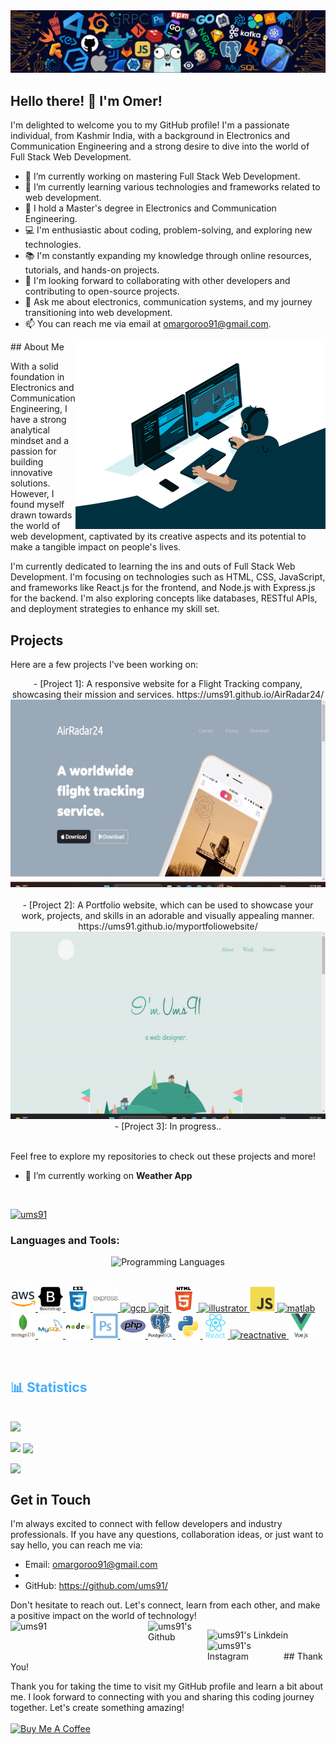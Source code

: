 <!---
ums91/ums91 is a ✨ special ✨ repository because its `README.md` (this file) appears on your GitHub profile.
You can click the Preview link to take a look at your changes.
--->

<img src="https://github.com/ums91/ums91/blob/main/header_.png" /> 

## Hello there! 👋 I'm Omer!

I'm delighted to welcome you to my GitHub profile! I'm a passionate individual, from Kashmir India, with a background in Electronics and Communication Engineering and a strong desire to dive into the world of Full Stack Web Development.

- 🔭 I’m currently working on mastering Full Stack Web Development.
- 🌱 I’m currently learning various technologies and frameworks related to web development.
- 💼 I hold a Master's degree in Electronics and Communication Engineering.
- 💻 I'm enthusiastic about coding, problem-solving, and exploring new technologies.
- 📚 I'm constantly expanding my knowledge through online resources, tutorials, and hands-on projects.
- 🤝 I'm looking forward to collaborating with other developers and contributing to open-source projects.
- 💬 Ask me about electronics, communication systems, and my journey transitioning into web development.
- 📫 You can reach me via email at omargoroo91@gmail.com.

<img align="right" alt="Coding" width="400" src="https://github.com/ums91/ums91/blob/main/code.gif" /> 
## About Me

With a solid foundation in Electronics and Communication Engineering, I have a strong analytical mindset and a passion for building innovative solutions. However, I found myself drawn towards the world of web development, captivated by its creative aspects and its potential to make a tangible impact on people's lives.

I'm currently dedicated to learning the ins and outs of Full Stack Web Development. I'm focusing on technologies such as HTML, CSS, JavaScript, and frameworks like React.js for the frontend, and Node.js with Express.js for the backend. I'm also exploring concepts like databases, RESTful APIs, and deployment strategies to enhance my skill set.

## Projects

Here are a few projects I've been working on:
<p align="center" dir="auto">
- [Project 1]: A responsive website for a Flight Tracking company, showcasing their mission and services. 
  https://ums91.github.io/AirRadar24/
    <br>
<img height="300" src="https://github.com/ums91/AirRadar24/blob/main/project2.gif" style="max-width: 100%; display: inline-block;" data-target="animated-image.originalImage">
    <br>
  <br>
- [Project 2]: A Portfolio website, which can be used to showcase your work, projects, and skills in an adorable and visually appealing manner. https://ums91.github.io/myportfoliowebsite/
<img height="300" src="https://github.com/ums91/myportfoliowebsite/blob/main/project1.gif" style="max-width: 100%; display: inline-block;" data-target="animated-image.originalImage">
    <br>
- [Project 3]: In progress..
</p>
<br>
Feel free to explore my repositories to check out these projects and more!

- 🔭 I’m currently working on **Weather App**
<br>
<p align="left"> <a href="https://github.com/ryo-ma/github-profile-trophy"><img src="https://github-profile-trophy.vercel.app/?username=ums91" alt="ums91" /></a> </p>




<h3 align="left">Languages and Tools:</h3>
<div align="center" style="display:block;">
    <img width="100px" alt="Programming Languages" src="https://user-images.githubusercontent.com/78341798/194531121-47b0119a-ce00-439d-b586-125f86acb098.png"/> 
</div>
<br> 
<p align="left"> <a href="https://aws.amazon.com" target="_blank" rel="noreferrer"> <img src="https://raw.githubusercontent.com/devicons/devicon/master/icons/amazonwebservices/amazonwebservices-original-wordmark.svg" alt="aws" width="40" height="40"/> </a> <a href="https://getbootstrap.com" target="_blank" rel="noreferrer"> <img src="https://raw.githubusercontent.com/devicons/devicon/master/icons/bootstrap/bootstrap-plain-wordmark.svg" alt="bootstrap" width="40" height="40"/> </a> <a href="https://www.w3schools.com/css/" target="_blank" rel="noreferrer"> <img src="https://raw.githubusercontent.com/devicons/devicon/master/icons/css3/css3-original-wordmark.svg" alt="css3" width="40" height="40"/> </a> <a href="https://expressjs.com" target="_blank" rel="noreferrer"> <img src="https://raw.githubusercontent.com/devicons/devicon/master/icons/express/express-original-wordmark.svg" alt="express" width="40" height="40"/> </a> <a href="https://cloud.google.com" target="_blank" rel="noreferrer"> <img src="https://www.vectorlogo.zone/logos/google_cloud/google_cloud-icon.svg" alt="gcp" width="40" height="40"/> </a> <a href="https://git-scm.com/" target="_blank" rel="noreferrer"> <img src="https://www.vectorlogo.zone/logos/git-scm/git-scm-icon.svg" alt="git" width="40" height="40"/> </a> <a href="https://www.w3.org/html/" target="_blank" rel="noreferrer"> <img src="https://raw.githubusercontent.com/devicons/devicon/master/icons/html5/html5-original-wordmark.svg" alt="html5" width="40" height="40"/> </a> <a href="https://www.adobe.com/in/products/illustrator.html" target="_blank" rel="noreferrer"> <img src="https://www.vectorlogo.zone/logos/adobe_illustrator/adobe_illustrator-icon.svg" alt="illustrator" width="40" height="40"/> </a> <a href="https://developer.mozilla.org/en-US/docs/Web/JavaScript" target="_blank" rel="noreferrer"> <img src="https://raw.githubusercontent.com/devicons/devicon/master/icons/javascript/javascript-original.svg" alt="javascript" width="40" height="40"/> </a> <a href="https://www.mathworks.com/" target="_blank" rel="noreferrer"> <img src="https://upload.wikimedia.org/wikipedia/commons/2/21/Matlab_Logo.png" alt="matlab" width="40" height="40"/> </a> <a href="https://www.mongodb.com/" target="_blank" rel="noreferrer"> <img src="https://raw.githubusercontent.com/devicons/devicon/master/icons/mongodb/mongodb-original-wordmark.svg" alt="mongodb" width="40" height="40"/> </a> <a href="https://www.mysql.com/" target="_blank" rel="noreferrer"> <img src="https://raw.githubusercontent.com/devicons/devicon/master/icons/mysql/mysql-original-wordmark.svg" alt="mysql" width="40" height="40"/> </a> <a href="https://nodejs.org" target="_blank" rel="noreferrer"> <img src="https://raw.githubusercontent.com/devicons/devicon/master/icons/nodejs/nodejs-original-wordmark.svg" alt="nodejs" width="40" height="40"/> </a> <a href="https://www.photoshop.com/en" target="_blank" rel="noreferrer"> <img src="https://raw.githubusercontent.com/devicons/devicon/master/icons/photoshop/photoshop-line.svg" alt="photoshop" width="40" height="40"/> </a> <a href="https://www.php.net" target="_blank" rel="noreferrer"> <img src="https://raw.githubusercontent.com/devicons/devicon/master/icons/php/php-original.svg" alt="php" width="40" height="40"/> </a> <a href="https://www.postgresql.org" target="_blank" rel="noreferrer"> <img src="https://raw.githubusercontent.com/devicons/devicon/master/icons/postgresql/postgresql-original-wordmark.svg" alt="postgresql" width="40" height="40"/> </a> <a href="https://www.python.org" target="_blank" rel="noreferrer"> <img src="https://raw.githubusercontent.com/devicons/devicon/master/icons/python/python-original.svg" alt="python" width="40" height="40"/> </a> <a href="https://reactjs.org/" target="_blank" rel="noreferrer"> <img src="https://raw.githubusercontent.com/devicons/devicon/master/icons/react/react-original-wordmark.svg" alt="react" width="40" height="40"/> </a> <a href="https://reactnative.dev/" target="_blank" rel="noreferrer"> <img src="https://reactnative.dev/img/header_logo.svg" alt="reactnative" width="40" height="40"/> </a> <a href="https://vuejs.org/" target="_blank" rel="noreferrer"> <img src="https://raw.githubusercontent.com/devicons/devicon/master/icons/vuejs/vuejs-original-wordmark.svg" alt="vuejs" width="40" height="40"/> </a> </p>
<br>
<h2 style="color: #44AEFB">📊 Statistics</h2>
<br>
<img src="https://user-images.githubusercontent.com/78341798/194534778-d662496c-ae00-4e8d-ae9b-b90912054e7f.gif" /> 

<div class="stats">
  

<p><img align="left" src="https://github-readme-stats.vercel.app/api/top-langs/?username=ums91&layout=compact&show_icons=true&theme=algolia&border_radius=20" /> </p>

<p>&nbsp;<img align="center" src="https://github-readme-stats.vercel.app/api?username=ums91&show_icons=true&theme=algolia&border_radius=20" /> </p>

<p><img align="center" src="https://streak-stats.demolab.com?user=ums91&count_private=true&theme=algolia&border_radius=20" /> </p>

</div>



## Get in Touch

I'm always excited to connect with fellow developers and industry professionals. If you have any questions, collaboration ideas, or just want to say hello, you can reach me via:

- Email: omargoroo91@gmail.com
-
- GitHub: https://github.com/ums91/

Don't hesitate to reach out. Let's connect, learn from each other, and make a positive impact on the world of technology!
<br>
<a href="https://twitter.com/ums91" target="blank">
  <img width="220px" align="left" src="https://img.shields.io/twitter/follow/027abhishek?logo=twitter&style=for-the-badge" alt="ums91" />
</a>
<a href="https://github.com/ums91">
  <img align="left" alt="ums91's Github" width="95px" src="https://img.shields.io/badge/Github-181717?style=for-the-badge&logo=Github&logoColor=white" />
</a>

<a href="https://www.linkedin.com/in/omer-goroo-32616a144/">
  <img align="left" alt="ums91's Linkdein" align= width="100px" src="https://img.shields.io/badge/Linkedin-0A66C2?style=for-the-badge&logo=Linkedin&logoColor=white" />
</a>

<a href="https://www.instagram.com/ums91/">
  <img align="left" alt="ums91's Instagram" width="122px" src="https://img.shields.io/badge/Instagram-E4405F?style=for-the-badge&logo=instagram&logoColor=white" /></a>
<br>
<br>
## Thank You!

Thank you for taking the time to visit my GitHub profile and learn a bit about me. I look forward to connecting with you and sharing this coding journey together. Let's create something amazing!
<br>
<br>
<a href="https://www.buymeacoffee.com/ums91" target="_blank"><img src="https://cdn.buymeacoffee.com/buttons/v2/default-yellow.png" alt="Buy Me A Coffee" style="height: 60px !important;width: 217px !important;" ></a>
